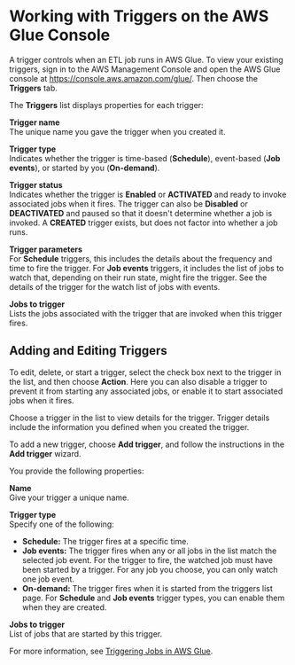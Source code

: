 # Working with Triggers on the AWS Glue Console<a name="console-triggers"></a>

A trigger controls when an ETL job runs in AWS Glue\. To view your existing triggers, sign in to the AWS Management Console and open the AWS Glue console at [https://console\.aws\.amazon\.com/glue/](https://console.aws.amazon.com/glue/)\. Then choose the **Triggers** tab\.

The **Triggers** list displays properties for each trigger:

**Trigger name**  
The unique name you gave the trigger when you created it\.

**Trigger type**  
Indicates whether the trigger is time\-based \(**Schedule**\), event\-based \(**Job events**\), or started by you \(**On\-demand**\)\.

**Trigger status**  
Indicates whether the trigger is **Enabled** or **ACTIVATED** and ready to invoke associated jobs when it fires\. The trigger can also be **Disabled** or **DEACTIVATED** and paused so that it doesn't determine whether a job is invoked\. A **CREATED** trigger exists, but does not factor into whether a job runs\.

**Trigger parameters**  
For **Schedule** triggers, this includes the details about the frequency and time to fire the trigger\. For **Job events** triggers, it includes the list of jobs to watch that, depending on their run state, might fire the trigger\. See the details of the trigger for the watch list of jobs with events\.

**Jobs to trigger**  
Lists the jobs associated with the trigger that are invoked when this trigger fires\.

## Adding and Editing Triggers<a name="console-triggers-wizard"></a>

To edit, delete, or start a trigger, select the check box next to the trigger in the list, and then choose **Action**\. Here you can also disable a trigger to prevent it from starting any associated jobs, or enable it to start associated jobs when it fires\.

Choose a trigger in the list to view details for the trigger\. Trigger details include the information you defined when you created the trigger\.

To add a new trigger, choose **Add trigger**, and follow the instructions in the **Add trigger** wizard\. 

You provide the following properties:

**Name**  
Give your trigger a unique name\.

**Trigger type**  
Specify one of the following:  
+ **Schedule:** The trigger fires at a specific time\.
+ **Job events:** The trigger fires when any or all jobs in the list match the selected job event\. For the trigger to fire, the watched job must have been started by a trigger\. For any job you choose, you can only watch one job event\.
+ **On\-demand:** The trigger fires when it is started from the triggers list page\.
For **Schedule** and **Job events** trigger types, you can enable them when they are created\.

**Jobs to trigger**  
List of jobs that are started by this trigger\.

For more information, see [Triggering Jobs in AWS Glue](trigger-job.md)\.